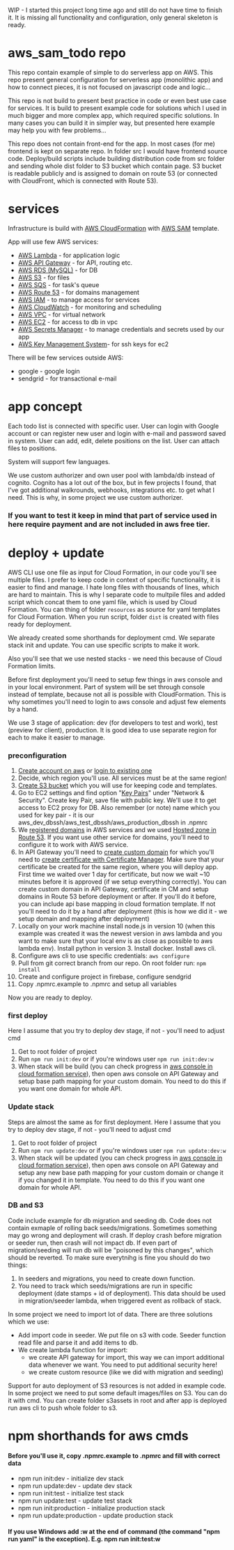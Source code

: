 WIP - I started this project long time ago and still do not have time to finish it. It is missing all functionality and configuration, only general skeleton is ready.

# aws_sam_todo repo
This repo contain example of simple to do serverless app on AWS. This repo present general configuration for serverless app (monolithic app) and how to connect pieces, it is not focused on javascript code and logic... 

This repo is not build to present best practice in code or even best use case for services. It is build to present example code for solutions which I used in much bigger and more complex app, which required specific solutions. In many cases you can build it in simpler way, but presented here example may help you with few problems...

This repo does not contain front-end for the app. In most cases (for me) frontend is kept on separate repo. In folder src I would have frontend source code. Deploy/build scripts include building distribution code from src folder and sending whole dist folder to S3 bucket which contain page. S3 bucket is readable publicly and is assigned to domain on route 53 (or connected with CloudFront, which is connected with Route 53). 
# services
Infrastructure is build with [AWS CloudFormation](https://docs.aws.amazon.com/AWSCloudFormation/latest/UserGuide/gettingstarted.templatebasics.html) with [AWS SAM](https://docs.aws.amazon.com/serverless-application-model/latest/developerguide/serverless-sam-template-basics.html) template.

App will use few AWS services:
* [AWS Lambda](https://docs.aws.amazon.com/lambda/latest/dg/welcome.html) - for application logic
* [AWS API Gateway](https://docs.aws.amazon.com/apigateway/latest/developerguide/welcome.html) - for API, routing etc.
* [AWS RDS (MySQL)](https://docs.aws.amazon.com/AmazonRDS/latest/UserGuide/CHAP_GettingStarted.CreatingConnecting.MySQL.html) - for DB
* [AWS S3](https://docs.aws.amazon.com/AmazonS3/latest/dev/Welcome.html) - for files
* [AWS SQS](https://docs.aws.amazon.com/AWSSimpleQueueService/latest/SQSDeveloperGuide/welcome.html) - for task's queue
* [AWS Route 53](https://docs.aws.amazon.com/Route53/latest/DeveloperGuide/Welcome.html) - for domains management
* [AWS IAM](https://docs.aws.amazon.com/IAM/latest/UserGuide/introduction.html) - to manage access for services
* [AWS CloudWatch](https://docs.aws.amazon.com/AmazonCloudWatch/latest/monitoring/WhatIsCloudWatch.html) - for monitoring and scheduling
* [AWS VPC](https://docs.aws.amazon.com/vpc/latest/userguide/what-is-amazon-vpc.html)  - for virtual network
* [AWS EC2](https://docs.aws.amazon.com/AWSEC2/latest/UserGuide/concepts.html) - for access to db in vpc
* [AWS Secrets Manager](https://docs.aws.amazon.com/secretsmanager/latest/userguide/intro.html) - to manage credentials and secrets used by our app
* [AWS Key Management System](https://docs.aws.amazon.com/kms/latest/developerguide/overview.html)- for ssh keys for ec2

There will be few services outside AWS:
* google - google login
* sendgrid - for transactional e-mail

# app concept
Each todo list is connected with specific user. User can login with Google account or can register new user and login with e-mail and password saved in system. User can add, edit, delete positions on the list. User can attach files to positions.

System will support few languages.

We use custom authorizer and own user pool with lambda/db instead of cognito. Cognito has a lot out of the box, but in few projects I found, that I've got additional walkrounds, webhooks, integrations etc. to get what I need. This is why, in some project we use custom authorizer.

### If you want to test it keep in mind that part of service used in here require payment and are not included in aws free tier.

# deploy + update
AWS CLI use one file as input for Cloud Formation, in our code you'll see multiple files. I prefer to keep code in context of specific functionality, it is easier to find and manage. I hate long files with thousands of lines, which are hard to maintain. This is why I separate code to multpile files and added script which concat them to one yaml file, which is used by Cloud Formation. 
You can thing of folder `resources` as source for yaml templates for Cloud Formation. When you run script, folder `dist` is created with files ready for deployment. 

We already created some shorthands for deployment cmd. We separate stack init and update. You can use specific scripts to make it work.

Also you'll see that we use nested stacks - we need this because of Cloud Formation limits.

Before first deployment you'll need to setup few things in aws console and in your local environment. Part of system will be set through console instead of template, because not all is possible with CloudFormation. This is why sometimes you'll need to login to aws console and adjust few elements by a hand.

We use 3 stage of application: dev (for developers to test and work), test (preview for client), production. It is good idea to use separate region for each to make it easier to manage.

### preconfiguration
1. [Create account on aws](https://portal.aws.amazon.com/billing/signup#/start) or [login to existing one](https://signin.aws.amazon.com/signin)
2. Decide, which region you'll use. All services must be at the same region!
3. [Create S3 bucket](https://s3.console.aws.amazon.com/s3/home) which you will use for keeping code and templates.
4. Go to EC2 settings and find option "[Key Pairs](https://console.aws.amazon.com/ec2/v2/home#KeyPairs:sort=keyName)" under "Network & Security". Create key Pair, save file with public key. We'll use it to get access to EC2 proxy for DB. Also remember (or note) name which you used for key pair - it is our aws_dev_dbssh/aws_test_dbssh/aws_production_dbssh in .npmrc
5. We [registered domains](https://console.aws.amazon.com/route53/home#DomainListing:) in AWS services and we used [Hosted zone in Route 53](https://console.aws.amazon.com/route53/home#hosted-zones:). If you want use other service for domains, you'll need to configure it to work with AWS service.
6. In API Gateway you'll need to [create custom domain](https://console.aws.amazon.com/apigateway/home#/custom-domain-names) for which you'll need to [create certificate with Certificate Manager](https://console.aws.amazon.com/acm/home). Make sure that your certificate be created for the same region, where you will deploy app. First time we waited over 1 day for certificate, but now we wait ~10 minutes before it is approved (if we setup everything correctly). You can create custom domain in API Gateway, certificate in CM and setup domains in Route 53 before deployment or after. If you'll do it before, you can include api base mapping in cloud formation template. If not you'll need to do it by a hand after deployment (this is how we did it - we setup domain and mapping after deployment)
7. Locally on your work machine install node.js in version 10 (when this example was created it was the newest version in aws lambda and you want to make sure that your local env is as close as possible to aws lambda env). Install python in version 3. Install docker. Install aws cli.
8. Configure aws cli to use specific credentials: `aws configure`
9. Pull from git correct branch from our repo. On root folder run: `npm install`
10. Create and configure project in firebase, configure sendgrid
10. Copy .npmrc.example to .npmrc and setup all variables

Now you are ready to deploy.
###  first deploy
Here I assume that you try to deploy dev stage, if not - you'll need to adjust cmd
1. Get to root folder of project
2. Run `npm run init:dev` or if you're windows user `npm run init:dev:w`
3. When stack will be build (you can check progress in [aws console in cloud formation service](https://console.aws.amazon.com/cloudformation/home#/)), then open aws console on API Gateway and setup base path mapping for your custom domain. You need to do this if you want one domain for whole API.

### Update stack
Steps are almost the same as for first deployment. Here I assume that you try to deploy dev stage, if not - you'll need to adjust cmd
1. Get to root folder of project
2. Run `npm run update:dev` or if you're windows user `npm run update:dev:w`
3. When stack will be updated (you can check progress in [aws console in cloud formation service](https://console.aws.amazon.com/cloudformation/home#/)), then open aws console on API Gateway and setup any new base path mapping for your custom domain or change it if you changed it in template. You need to do this if you want one domain for whole API.

### DB and S3
Code include example for db migration and seeding db. Code does not contain exmaple of rolling back seeds/migrations. Sometimes something may go wrong and deployment will crash. If deploy crash before migration or seeder run, then crash will not impact db. If even part of migration/seeding will run db will be "poisoned by this changes", which should be reverted. To make sure everytnihg is fine you should do two things:
1. In seeders and migrations, you need to create down function. 
2. You need to track which seeds/migrations are run in specific deployment (date stamps + id of deployment). This data should be used in migration/seeder lambda, when triggered event as rollback of stack.

In some project we need to import lot of data. There are three solutions which we use:
- Add import code in seeder. We put file on s3 with code. Seeder function read file and parse it and add items to db.
- We create lambda function for import:
    - we create API gateway for import, this way we can import additional data whenever we want. You need to put additional security here!
    - we create custom resource (like we did with migration and seeding)

Support for auto deployment of S3 resources is not added in example code. In some project we need to put some default images/files on S3. You can do it with cmd. You can create folder s3assets in root and after app is deployed run aws cli to push whole folder to s3.

# npm shorthands for aws cmds 
#### Before you'll use it, copy .npmrc.example to .npmrc and fill with correct data
- npm run init:dev - initialize dev stack
- npm run update:dev - update dev stack
- npm run init:test - initialize test stack
- npm run update:test - update test stack
- npm run init:production - initialize production stack
- npm run update:production - update production stack

#### If you use Windows add :w at the end of command (the command "npm run yaml" is the exception). E.g. npm run init:test:w
